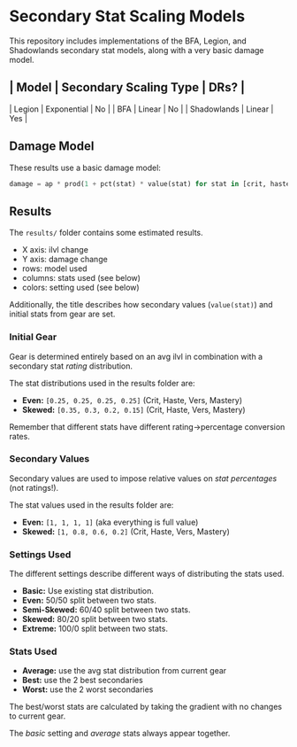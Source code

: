 # Secondary Stat Scaling Models

This repository includes implementations of the BFA, Legion, and Shadowlands
secondary stat models, along with a very basic damage model.


| Model | Secondary Scaling Type | DRs? |
-----------------------------------------
| Legion | Exponential | No |
| BFA | Linear | No |
| Shadowlands | Linear | Yes |

## Damage Model

These results use a basic damage model:

```python
damage = ap * prod(1 + pct(stat) * value(stat) for stat in [crit, haste, vers, mastery])
```

## Results

The `results/` folder contains some estimated results.

- X axis: ilvl change
- Y axis: damage change
- rows: model used
- columns: stats used (see below)
- colors: setting used (see below)

Additionally, the title describes how secondary values (`value(stat)`) and
initial stats from gear are set.

### Initial Gear

Gear is determined entirely based on an avg ilvl in combination with a secondary stat *rating* distribution.

The stat distributions used in the results folder are:

- **Even:** `[0.25, 0.25, 0.25, 0.25]` (Crit, Haste, Vers, Mastery)
- **Skewed:** `[0.35, 0.3, 0.2, 0.15]` (Crit, Haste, Vers, Mastery)

Remember that different stats have different rating->percentage conversion rates.

### Secondary Values

Secondary values are used to impose relative values on *stat percentages* (not ratings!).

The stat values used in the results folder are:

- **Even:** `[1, 1, 1, 1]` (aka everything is full value)
- **Skewed:** `[1, 0.8, 0.6, 0.2]` (Crit, Haste, Vers, Mastery)

### Settings Used

The different settings describe different ways of distributing the stats used.

- **Basic:** Use existing stat distribution.
- **Even:** 50/50 split between two stats.
- **Semi-Skewed:** 60/40 split between two stats.
- **Skewed:** 80/20 split between two stats.
- **Extreme:** 100/0 split between two stats.

### Stats Used

- **Average:** use the avg stat distribution from current gear
- **Best:** use the 2 best secondaries
- **Worst:** use the 2 worst secondaries

The best/worst stats are calculated by taking the gradient with no changes to current gear.

The *basic* setting and *average* stats always appear together.
